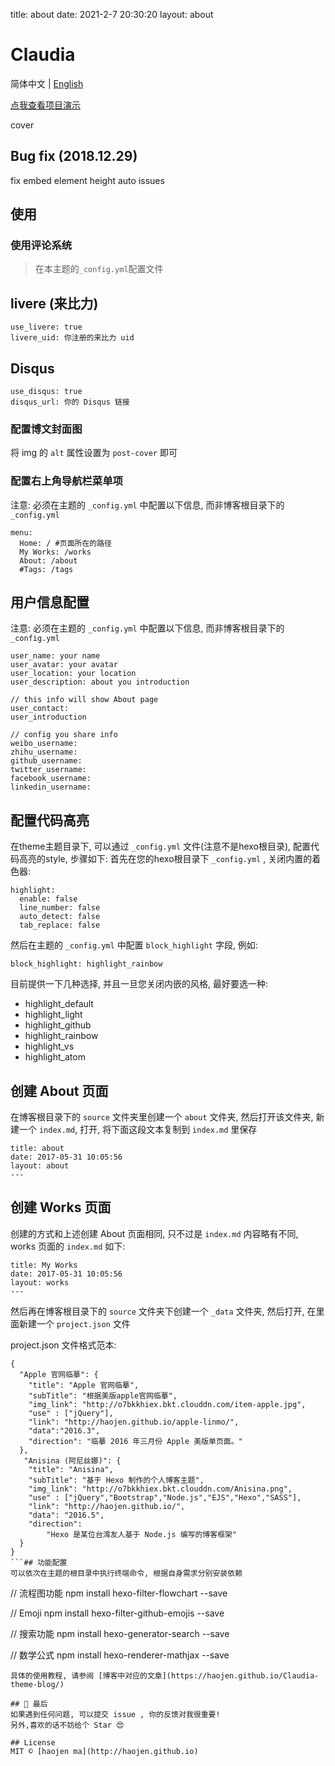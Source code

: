 title: about
date: 2021-2-7 20:30:20
layout: about

# Claudia
简体中文 | [English](./README.md)

[点我查看项目演示](https://haojen.github.io/Claudia-theme-blog/)

cover

## Bug fix (2018.12.29)
fix embed element height auto issues

## 使用

### 使用评论系统
> 在本主题的`_config.yml`配置文件  

## livere (来比力)

```
use_livere: true
livere_uid: 你注册的来比力 uid
```

## Disqus

```
use_disqus: true
disqus_url: 你的 Disqus 链接
```

### 配置博文封面图
将 img 的 `alt` 属性设置为 `post-cover` 即可

### 配置右上角导航栏菜单项
注意: 必须在主题的 `_config.yml` 中配置以下信息, 而非博客根目录下的 `_config.yml`

```
menu:
  Home: / #页面所在的路径
  My Works: /works
  About: /about
  #Tags: /tags
```

## 用户信息配置
注意: 必须在主题的 `_config.yml` 中配置以下信息, 而非博客根目录下的 `_config.yml`

```
user_name: your name
user_avatar: your avatar
user_location: your location
user_description: about you introduction

// this info will show About page
user_contact: 
user_introduction

// config you share info
weibo_username: 
zhihu_username: 
github_username:
twitter_username: 
facebook_username: 
linkedin_username: 
```

## 配置代码高亮
在theme主题目录下, 可以通过 `_config.yml` 文件(注意不是hexo根目录), 配置代码高亮的style, 步骤如下:
首先在您的hexo根目录下 `_config.yml` , 关闭内置的着色器:
```
highlight:
  enable: false
  line_number: false
  auto_detect: false
  tab_replace: false
```
然后在主题的 `_config.yml` 中配置 `block_highlight` 字段, 例如:
```
block_highlight: highlight_rainbow
```
目前提供一下几种选择, 并且一旦您关闭内嵌的风格, 最好要选一种:
* highlight_default
* highlight_light
* highlight_github
* highlight_rainbow
* highlight_vs
* highlight_atom

## 创建 About 页面
在博客根目录下的 `source` 文件夹里创建一个 `about` 文件夹, 然后打开该文件夹, 新建一个 `index.md`, 打开, 将下面这段文本复制到 `index.md` 里保存
```
title: about
date: 2017-05-31 10:05:56
layout: about
---
```

## 创建 Works 页面
创建的方式和上述创建 About 页面相同, 只不过是 `index.md` 内容略有不同, works 页面的 `index.md` 如下:

```
title: My Works
date: 2017-05-31 10:05:56
layout: works
---
```

然后再在博客根目录下的 `source` 文件夹下创建一个 `_data` 文件夹, 然后打开, 在里面新建一个 `project.json` 文件

project.json 文件格式范本:

```
{
  "Apple 官网临摹": {
    "title": "Apple 官网临摹",
    "subTitle": "根据美版apple官网临摹",
    "img_link": "http://o7bkkhiex.bkt.clouddn.com/item-apple.jpg",
    "use" : ["jQuery"],
    "link": "http://haojen.github.io/apple-linmo/",
    "data":"2016.3",
    "direction": "临摹 2016 年三月份 Apple 美版单页面。"
  },
   "Anisina (阿尼丝娜)": {
    "title": "Anisina",
    "subTitle": "基于 Hexo 制作的个人博客主题",
    "img_link": "http://o7bkkhiex.bkt.clouddn.com/Anisina.png",
    "use" : ["jQuery","Bootstrap","Node.js","EJS","Hexo","SASS"],
    "link": "http://haojen.github.io/",
    "data": "2016.5",
    "direction":
        "Hexo 是某位台湾友人基于 Node.js 编写的博客框架"
  }
}
```## 功能配置
可以依次在主题的根目录中执行终端命令, 根据自身需求分别安装依赖
```
// 流程图功能
npm install hexo-filter-flowchart --save

// Emoji
npm install hexo-filter-github-emojis --save

// 搜索功能
npm install hexo-generator-search --save

// 数学公式
npm install hexo-renderer-mathjax --save
```
具体的使用教程, 请参阅 [博客中对应的文章](https://haojen.github.io/Claudia-theme-blog/)

## 💙 最后
如果遇到任何问题, 可以提交 issue , 你的反馈对我很重要!
另外,喜欢的话不妨给个 Star 😍

## License
MIT © [haojen ma](http://haojen.github.io)
